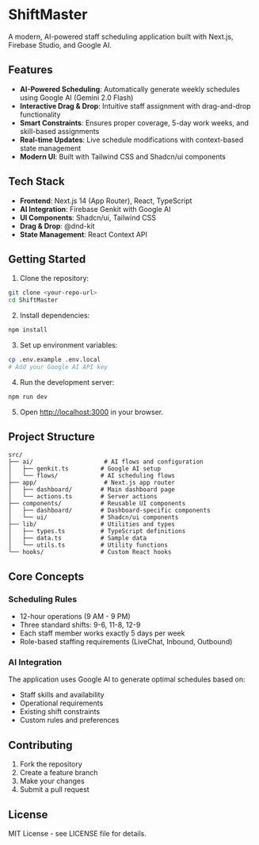 # ShiftMaster

A modern, AI-powered staff scheduling application built with Next.js, Firebase Studio, and Google AI.

## Features

- **AI-Powered Scheduling**: Automatically generate weekly schedules using Google AI (Gemini 2.0 Flash)
- **Interactive Drag & Drop**: Intuitive staff assignment with drag-and-drop functionality
- **Smart Constraints**: Ensures proper coverage, 5-day work weeks, and skill-based assignments
- **Real-time Updates**: Live schedule modifications with context-based state management
- **Modern UI**: Built with Tailwind CSS and Shadcn/ui components

## Tech Stack

- **Frontend**: Next.js 14 (App Router), React, TypeScript
- **AI Integration**: Firebase Genkit with Google AI
- **UI Components**: Shadcn/ui, Tailwind CSS
- **Drag & Drop**: @dnd-kit
- **State Management**: React Context API

## Getting Started

1. Clone the repository:
```bash
git clone <your-repo-url>
cd ShiftMaster
```

2. Install dependencies:
```bash
npm install
```

3. Set up environment variables:
```bash
cp .env.example .env.local
# Add your Google AI API key
```

4. Run the development server:
```bash
npm run dev
```

5. Open [http://localhost:3000](http://localhost:3000) in your browser.

## Project Structure

```
src/
├── ai/                    # AI flows and configuration
│   ├── genkit.ts         # Google AI setup
│   └── flows/            # AI scheduling flows
├── app/                   # Next.js app router
│   ├── dashboard/        # Main dashboard page
│   └── actions.ts        # Server actions
├── components/           # Reusable UI components
│   ├── dashboard/        # Dashboard-specific components
│   └── ui/               # Shadcn/ui components
├── lib/                  # Utilities and types
│   ├── types.ts          # TypeScript definitions
│   ├── data.ts           # Sample data
│   └── utils.ts          # Utility functions
└── hooks/                # Custom React hooks
```

## Core Concepts

### Scheduling Rules
- 12-hour operations (9 AM - 9 PM)
- Three standard shifts: 9-6, 11-8, 12-9
- Each staff member works exactly 5 days per week
- Role-based staffing requirements (LiveChat, Inbound, Outbound)

### AI Integration
The application uses Google AI to generate optimal schedules based on:
- Staff skills and availability
- Operational requirements
- Existing shift constraints
- Custom rules and preferences

## Contributing

1. Fork the repository
2. Create a feature branch
3. Make your changes
4. Submit a pull request

## License

MIT License - see LICENSE file for details.
